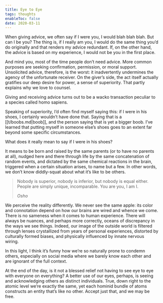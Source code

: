 ```yaml
---
title: Eye to Eye
tags: thoughts
enableToc: false
date: 2020-03-11
---
```


When giving advice, we often say if I were you, I would blah blah blah. But can I be you? The thing is, if I really am you, I would do the same thing you’d do originally and that renders my advice redundant. If, on the other hand, the advice is based on my experience, I would not be you in the first place.

And mind you, most of the time people don’t need advice. More common purposes are seeking confirmation, permission, or moral support. Unsolicited advice, therefore, is the worst: it inadvertently undermines the agency of the unfortunate receiver. On the giver’s side, the act itself actually gratifies our deep desire for power, a sense of superiority. That partly explains why we love to counsel.

Giving and receiving advice turns out to be a wacko transaction peculiar to a species called homo sapiens.

Speaking of superiority, I’d often find myself saying this: if I were in his shoes, I certainly wouldn’t have done that. Saying that is a [[t/boobs.md|boob]], and the person saying that is yet a bigger boob. I’ve learned that putting myself in someone else’s shoes goes to an extent far beyond some specific circumstances.

What does it really mean to say if I were in his shoes?

It means to be born and raised by the same parents (or to have no parents at all), nudged here and there through life by the same concatenation of random events, and dictated by the same chemical reactions in the brain, triggered when a certain situation arises, to name but a few. In other words, we don’t know diddly-squat about what it’s like to be others.

> Nobody is superior, nobody is inferior, but nobody is equal either. People are simply unique, incomparable. You are you, I am I.
>
> <cite>Osho</cite>

We perceive the reality differently. We never see the same apple: its color and connotation depend on how our brains are wired and whence we come. There is no sameness when it comes to human experience. There will always be nuances, and perhaps more correctly, oceans of discrepancy in the ways we see things. Indeed, our image of the outside world is filtered through lenses crystallized from years of personal experiences, distorted by culturally formed biases, and physically influenced by innate nervous wiring.

In this light, I think it’s funny how we’re so naturally prone to condemn others, especially on social media where we barely know each other and are ignorant of the full context.

At the end of the day, is it not a blessed relief not having to see eye to eye with everyone on everything? A better use of our eyes, perhaps, is seeing and acknowledging others as distinct individuals. True, down right to the atomic level we’re exactly the same, yet each hominid bundle of atoms constructs an entity that’s like no other. Accept just that, and we may be free.
